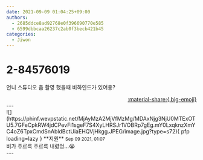 ```yaml
---
date: 2021-09-09 01:04:25+09:00
authors:
  - 2685ddce8ad92768e0f396690770e585
  - 6599dbbcaa26237c2ab0f3becb421b45
categories:
  - Jiwon
---
```


# 2-84576019

<div class="post-container" markdown="1">
<div class="content-container md-sidebar__scrollwrap" markdown="1">

언니 스튜디오 춤 촬영 했을때 비하인드가 있어용?

</div>
</div>

<div style="text-align: right;" markdown="1">
<a href="https://weverse.io/fromis9/fanpost/2-84576019" style="text-align: right;">:material-share:{.big-emoji}</a>
</div>
---

<div class="comments-container md-sidebar__scrollwrap" markdown="1">
<div class="comment" markdown="1">
<div class='id-container' markdown="1">
![](https://phinf.wevpstatic.net/MjAyMzA2MjVfMzMg/MDAxNjg3NjU0MTExOTU5.7GFeCpkRW4jdCPevFi1sgeF7S4XyLHRSJr1VOBRp7gEg.mY0LxqknzXmYC4oZ6TpxCmdSnAbldBctUiaEHQVjHkgg.JPEG/image.jpg?type=s72){ pfp loading=lazy }
**<span class="artist">지원</span>** <small>Sep 09 2021, 01:07</small><br>
</div>
<div class='comment-body' markdown="1">
비가 주르륵 주르륵 내렸엉...😭
</div>
</div>
</div>
---
